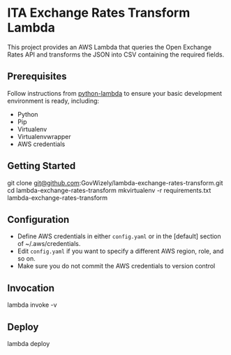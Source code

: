 # ITA Exchange Rates Transform Lambda

This project provides an AWS Lambda that queries the Open Exchange Rates API and transforms the JSON into CSV containing the required fields. 

## Prerequisites

Follow instructions from [python-lambda](https://github.com/nficano/python-lambda) to ensure your basic development environment is ready,
including:

* Python
* Pip
* Virtualenv
* Virtualenvwrapper
* AWS credentials

## Getting Started

  git clone git@github.com:GovWizely/lambda-exchange-rates-transform.git
  cd lambda-exchange-rates-transform
  mkvirtualenv -r requirements.txt lambda-exchange-rates-transform

## Configuration

* Define AWS credentials in either `config.yaml` or in the [default] section of ~/.aws/credentials.
* Edit `config.yaml` if you want to specify a different AWS region, role, and so on.
* Make sure you do not commit the AWS credentials to version control

## Invocation

  lambda invoke -v
 
## Deploy

  lambda deploy
